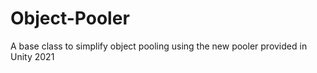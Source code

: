 # Object-Pooler
A base class to simplify object pooling using the new pooler provided in Unity 2021
